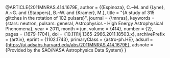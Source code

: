 @ARTICLE{2011MNRAS.414.1679E,
       author = {{Espinoza}, C.~M. and {Lyne}, A.~G. and {Stappers}, B.~W. and {Kramer}, M.},
        title = "{A study of 315 glitches in the rotation of 102 pulsars}",
      journal = {\mnras},
     keywords = {stars: neutron, pulsars: general, Astrophysics - High Energy Astrophysical Phenomena},
         year = 2011,
        month = jun,
       volume = {414},
       number = {2},
        pages = {1679-1704},
          doi = {10.1111/j.1365-2966.2011.18503.x},
archivePrefix = {arXiv},
       eprint = {1102.1743},
 primaryClass = {astro-ph.HE},
       adsurl = {https://ui.adsabs.harvard.edu/abs/2011MNRAS.414.1679E},
      adsnote = {Provided by the SAO/NASA Astrophysics Data System}
}